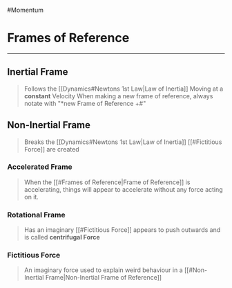 #Momentum 
# Frames of Reference 
---
## Inertial Frame
> Follows the [[Dynamics#Newtons 1st Law|Law of Inertia]]
> Moving at a **constant** Velocity
> When making a new frame of reference, always notate with "\*new Frame of Reference +#"
## Non-Inertial Frame
> Breaks the [[Dynamics#Newtons 1st Law|Law of Inertia]]
> [[#Fictitious Force]] are created
### Accelerated Frame
> When the [[#Frames of Reference|Frame of Reference]] is accelerating, things will appear to accelerate without any force acting on it. 
### Rotational Frame
> Has an imaginary [[#Fictitious Force]] appears to push outwards and is called **centrifugal Force**

### Fictitious Force
> An imaginary force used to explain weird behaviour in a [[#Non-Inertial Frame|Non-Inertial Frame of Reference]] 

